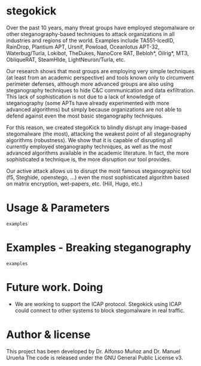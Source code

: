 # stegokick

Over the past 10 years, many threat groups have employed stegomalware or other steganography-based techniques to attack organizations in all industries and regions of the world. Examples include TA551-IcedID, RainDrop, Plantium APT, Ursnif, Powload, Oceanlotus APT-32, Waterbug/Turla, Lokibot, TheDukes, NanoCore RAT, Bebloh*, Oilrig*, MT3, ObliqueRAT, SteamHIde, LightNeuron/Turla, etc.

Our research shows that most groups are employing very simple techniques (at least from an academic perspective) and tools known only to circumvent perimeter defenses, although more advanced groups are also using steganography techniques to hide C&C communication and data exfiltration. This lack of sophistication is not due to a lack of knowledge of steganography (some APTs have already experimented with more advanced algorithms) but simply because organizations are not able to defend against even the most basic steganography techniques.

For this reason, we created stegoKick to blindly disrupt any image-based stegomalware (the most), attacking the weakest point of all steganography algorithms (robustness). We show that it is capable of disrupting all currently employed steganography techniques, as well as the most advanced algorithms available in the academic literature. In fact, the more sophisticated a technique is, the more disruption our tool provides.

Our active attack allows us to disrupt the most famous steganographic tool (f5, Steghide, openstego, ...) even the most sophisticated algorithm based on matrix encryption, wet-papers, etc. (Hill, Hugo, etc.)

# Usage & Parameters

```
examples
```

# Examples - Breaking steganography

```
examples
```

# Future work. Doing
- We are working to support the ICAP protocol. Stegokick using ICAP could connect to other systems to block stegomalware in real traffic.


# Author & license

This project has been developed by Dr. Alfonso Muñoz and Dr. Manuel Urueña The code is released under the GNU General Public License v3.
